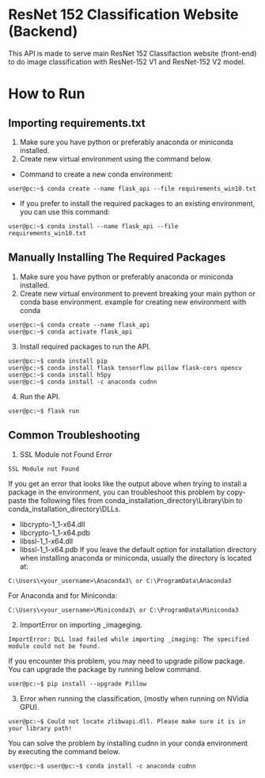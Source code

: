 # ResNet 152 Classification Website (Backend)

This API is made to serve main ResNet 152 Classifaction website (front-end) to do image classification with ResNet-152 V1 and ResNet-152 V2 model.

# How to Run
## Importing requirements.txt
1.  Make sure you have python or preferably anaconda or miniconda installed.
2.  Create new virtual environment using the command below.
- Command to create a new conda environment:
```console
user@pc:~$ conda create --name flask_api --file requirements_win10.txt
```
- If you prefer to install the required packages to an existing environment, you can use this command:
```console
user@pc:~$ conda install --name flask_api --file requirements_win10.txt
```
## Manually Installing The Required Packages
1.  Make sure you have python or preferably anaconda or miniconda installed.
2.  Create new virtual environment to prevent breaking your main python or conda base environment.
    example for creating new environment with conda
```console
user@pc:~$ conda create --name flask_api
user@pc:~$ conda activate flask_api
```
3.  Install required packages to run the API.
```console
user@pc:~$ conda install pip
user@pc:~$ conda install flask tensorflow pillow flask-cors opencv
user@pc:~$ conda install h5py
user@pc:~$ conda install -c anaconda cudnn
```
4.  Run the API.
```console
user@pc:~$ flask run
```

## Common Troubleshooting
1.  SSL Module not Found Error
```console
SSL Module not Found
```
If you get an error that looks like the output above when trying to install a package in the environment, you can troubleshoot this problem by copy-paste the following files from conda_installation_directory\Library\bin to conda_installation_directory\DLLs.
- libcrypto-1_1-x64.dll
- libcrypto-1_1-x64.pdb
- libssl-1_1-x64.dll
- libssl-1_1-x64.pdb
If you leave the default option for installation directory when installing anaconda or miniconda, usually the directory is located at:
```console
C:\Users\<your_username>\Anaconda3\ or C:\ProgramData\Anaconda3
```
For Anaconda and for Miniconda:
```console
C:\Users\<your_username>\Miniconda3\ or C:\ProgramData\Miniconda3
```
2. ImportError on importing _imageging.
```console
ImportError: DLL load failed while importing _imaging: The specified module could not be found.
```
If you encounter this problem, you may need to upgrade pillow package. You can upgrade the package by running below command.
```console
user@pc:~$ pip install --upgrade Pillow
```

3.  Error when running the classification, (mostly when running on NVidia GPU).
```console
user@pc:~$ Could not locate zlibwapi.dll. Please make sure it is in your library path!
```
You can solve the problem by installing cudnn in your conda environment by executing the command below.
```console
user@pc:~$ user@pc:~$ conda install -c anaconda cudnn
```
